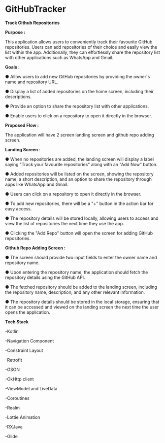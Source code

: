 # GitHubTracker

**Track Github Repositories**

**Purpose :**

This application allows users to conveniently track their favourite GitHub repositories. Users can add repositories of their choice and easily view the list within the app. Additionally, they can effortlessly share the repository list with other applications such as WhatsApp and Gmail. 

**Goals :**

● Allow users to add new GitHub repositories by providing the owner's name and repository URL. 

● Display a list of added repositories on the home screen, including their descriptions. 

● Provide an option to share the repository list with other applications.

● Enable users to click on a repository to open it directly in the browser. 

**Proposed Flow :**

The application will have 2 screen landing screen and github repo adding screen.

**Landing Screen** : 

● When no repositories are added, the landing screen will display a label saying "Track your favourite repositories" along with an "Add Now" button. 

● Added repositories will be listed on the screen, showing the repository name, a short description, and an option to share the repository through apps like WhatsApp and Gmail. 

● Users can click on a repository to open it directly in the browser.

● To add new repositories, there will be a "+" button in the action bar for easy access. 

● The repository details will be stored locally, allowing users to access and view the list of repositories the next time they use the app. 

● Clicking the "Add Repo" button will open the screen for adding GitHub repositories. 

**Github Repo Adding Screen :** 

● The screen should provide two input fields to enter the owner name and repository name. 

● Upon entering the repository name, the application should fetch the repository details using the GitHub API.

● The fetched repository should be added to the landing screen, including the repository name, description, and any other relevant information. 

● The repository details should be stored in the local storage, ensuring that it can be accessed and viewed on the landing screen the next time the user opens the application.


**Tech Stack**

  -Kotlin
  
  -Navigation Component
  
  -Constraint Layout

  -Retrofit
  
  -GSON 
  
  -OkHttp client
  
  -ViewModel and LiveData
  
  -Coroutines
  
  -Realm
  
  -Lottie Animation
  
  -RXJava
  
  -Glide
  
